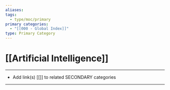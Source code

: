 ```yaml
---
aliases:
tags:
  - type/moc/primary
primary categories:
  - "[[000 - Global Index]]"
type: Primary Category
---
```

# [[Artificial Intelligence]]

***

* Add link(s) [[]] to related SECONDARY categories

***

